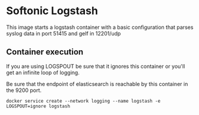 # Softonic Logstash

This image starts a logstash container with a basic configuration that parses syslog data in port 51415 and gelf in 12201/udp 

## Container execution

If you are using LOGSPOUT be sure that it ignores this container or you'll get an infinite loop of logging.

Be sure that the endpoint of elasticsearch is reachable by this container in the 9200 port.

    docker service create --network logging --name logstash -e LOGSPOUT=ignore logstash
